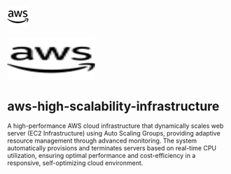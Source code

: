 ## ![AWS Infrastructure Architecture](/aws.svg) 

<img src="aws.svg" width="200" height="100">
<h1>aws-high-scalability-infrastructure</h1> 

A high-performance AWS cloud infrastructure that dynamically scales web server (EC2 Infrastructure) using Auto Scaling Groups, providing adaptive resource management through advanced monitoring. The system automatically provisions and terminates servers based on real-time CPU utilization, ensuring optimal performance and cost-efficiency in a responsive, self-optimizing cloud environment.
